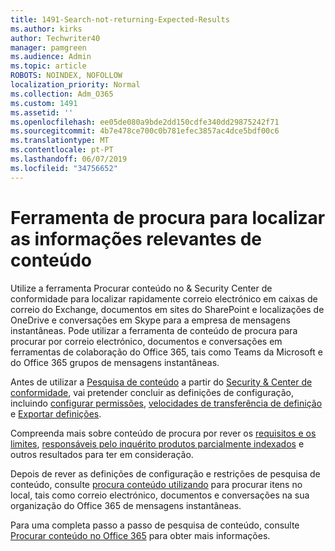 ```yaml
---
title: 1491-Search-not-returning-Expected-Results
ms.author: kirks
author: Techwriter40
manager: pamgreen
ms.audience: Admin
ms.topic: article
ROBOTS: NOINDEX, NOFOLLOW
localization_priority: Normal
ms.collection: Adm_O365
ms.custom: 1491
ms.assetid: ''
ms.openlocfilehash: ee05de080a9bde2dd150cdfe340dd29875242f71
ms.sourcegitcommit: 4b7e478ce700c0b781efec3857ac4dce5bdf00c6
ms.translationtype: MT
ms.contentlocale: pt-PT
ms.lasthandoff: 06/07/2019
ms.locfileid: "34756652"
---
```

# <a name="content-search-tool-to-find-relevant-info"></a>Ferramenta de procura para localizar as informações relevantes de conteúdo

Utilize a ferramenta Procurar conteúdo no & Security Center de conformidade para localizar rapidamente correio electrónico em caixas de correio do Exchange, documentos em sites do SharePoint e localizações de OneDrive e conversações em Skype para a empresa de mensagens instantâneas. Pode utilizar a ferramenta de conteúdo de procura para procurar por correio electrónico, documentos e conversações em ferramentas de colaboração do Office 365, tais como Teams da Microsoft e do Office 365 grupos de mensagens instantâneas.


Antes de utilizar a [Pesquisa de conteúdo](https://sip.protection.office.com/contentsearchbeta?ContentOnly=1) a partir do [Security & Center de conformidade](https://sip.protection.office.com/homepage), vai pretender concluir as definições de configuração, incluindo [configurar permissões](https://docs.microsoft.com/office365/securitycompliance/permissions-filtering-for-content-search), [velocidades de transferência de definição](https://docs.microsoft.com/en-us/office365/securitycompliance/increase-download-speeds-when-exporting-ediscovery-results) e [Exportar definições](https://docs.microsoft.com/en-us/office365/securitycompliance/disable-reports-when-you-export-content-search-results).

Compreenda mais sobre conteúdo de procura por rever os [requisitos e os limites](https://docs.microsoft.com/office365/securitycompliance/limits-for-content-search), [responsáveis pelo inquérito produtos parcialmente indexados](https://docs.microsoft.com/office365/securitycompliance/investigating-partially-indexed-items-in-ediscovery) e outros resultados para ter em consideração.

Depois de rever as definições de configuração e restrições de pesquisa de conteúdo, consulte [procura conteúdo utilizando</a> para procurar itens no local, tais como correio electrónico, documentos e conversações na sua organização do Office 365 de mensagens instantâneas](https://docs.microsoft.com/office365/securitycompliance/content-search).

Para uma completa passo a passo de pesquisa de conteúdo, consulte [Procurar conteúdo no Office 365](https://docs.microsoft.com/office365/securitycompliance/search-for-content) para obter mais informações.
